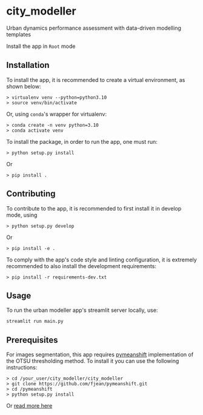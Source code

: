 # city_modeller
Urban dynamics performance assessment with data-driven modelling templates

 Install the app in `Root` mode

## Installation

To install the app, it is recommended to create a virtual environment, as shown below:

``` shell
> virtualenv venv --python=python3.10
> source venv/bin/activate
```

Or, using `conda`'s wrapper for virtualenv:

``` shell
> conda create -n venv python=3.10
> conda activate venv
```

To install the package, in order to run the app, one must run:

``` shell
> python setup.py install
```

Or

``` shell
> pip install .
```

## Contributing

To contribute to the app, it is recommended to first install it in develop mode, using

``` shell
> python setup.py develop
```

Or

``` shell
> pip install -e .
```

To comply with the app's code style and linting configuration, it is extremely recommended to also install the development requirements:

``` shell
> pip install -r requirements-dev.txt
```

## Usage

To run the urban modeller app's streamlit server locally, use:

``` shell
streamlit run main.py
```

## Prerequisites

For images segmentation, this app requires [pymeanshift](https://github.com/fjean/pymeanshift) implementation of the OTSU thresholding method.
To install it you can use the following instructions:
``` shell
> cd /your_user/city_modeller/city_modeller
> git clone https://github.com/fjean/pymeanshift.git
> cd /pymeanshift
> python setup.py install
```
Or [read more here](https://github.com/fjean/pymeanshift/wiki/Install)